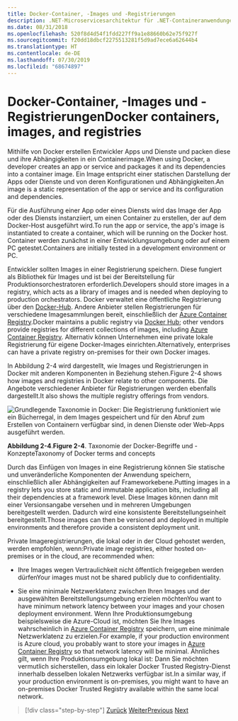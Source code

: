 ```yaml
---
title: Docker-Container, -Images und -Registrierungen
description: .NET-Microservicesarchitektur für .NET-Containeranwendungen | Docker-Container, -Images und -Registrierungen
ms.date: 08/31/2018
ms.openlocfilehash: 520f8d4d54f1fdd227ff9a1e88660b62e75f927f
ms.sourcegitcommit: f20dd18dbcf2275513281f5d9ad7ece6a62644b4
ms.translationtype: HT
ms.contentlocale: de-DE
ms.lasthandoff: 07/30/2019
ms.locfileid: "68674897"
---
```

# <a name="docker-containers-images-and-registries"></a><span data-ttu-id="f17a5-103">Docker-Container, -Images und -Registrierungen</span><span class="sxs-lookup"><span data-stu-id="f17a5-103">Docker containers, images, and registries</span></span>

<span data-ttu-id="f17a5-104">Mithilfe von Docker erstellen Entwickler Apps und Dienste und packen diese und ihre Abhängigkeiten in ein Containerimage.</span><span class="sxs-lookup"><span data-stu-id="f17a5-104">When using Docker, a developer creates an app or service and packages it and its dependencies into a container image.</span></span> <span data-ttu-id="f17a5-105">Ein Image entspricht einer statischen Darstellung der Apps oder Dienste und von deren Konfigurationen und Abhängigkeiten.</span><span class="sxs-lookup"><span data-stu-id="f17a5-105">An image is a static representation of the app or service and its configuration and dependencies.</span></span>

<span data-ttu-id="f17a5-106">Für die Ausführung einer App oder eines Diensts wird das Image der App oder des Diensts instanziiert, um einen Container zu erstellen, der auf dem Docker-Host ausgeführt wird.</span><span class="sxs-lookup"><span data-stu-id="f17a5-106">To run the app or service, the app's image is instantiated to create a container, which will be running on the Docker host.</span></span> <span data-ttu-id="f17a5-107">Container werden zunächst in einer Entwicklungsumgebung oder auf einem PC getestet.</span><span class="sxs-lookup"><span data-stu-id="f17a5-107">Containers are initially tested in a development environment or PC.</span></span>

<span data-ttu-id="f17a5-108">Entwickler sollten Images in einer Registrierung speichern. Diese fungiert als Bibliothek für Images und ist bei der Bereitstellung für Produktionsorchestratoren erforderlich.</span><span class="sxs-lookup"><span data-stu-id="f17a5-108">Developers should store images in a registry, which acts as a library of images and is needed when deploying to production orchestrators.</span></span> <span data-ttu-id="f17a5-109">Docker verwaltet eine öffentliche Registrierung über den [Docker-Hub](https://hub.docker.com/). Andere Anbieter stellen Registrierungen für verschiedene Imagesammlungen bereit, einschließlich der [Azure Container Registry](https://azure.microsoft.com/services/container-registry/).</span><span class="sxs-lookup"><span data-stu-id="f17a5-109">Docker maintains a public registry via [Docker Hub](https://hub.docker.com/); other vendors provide registries for different collections of images, including [Azure Container Registry](https://azure.microsoft.com/services/container-registry/).</span></span> <span data-ttu-id="f17a5-110">Alternativ können Unternehmen eine private lokale Registrierung für eigene Docker-Images einrichten.</span><span class="sxs-lookup"><span data-stu-id="f17a5-110">Alternatively, enterprises can have a private registry on-premises for their own Docker images.</span></span>

<span data-ttu-id="f17a5-111">In Abbildung 2-4 wird dargestellt, wie Images und Registrierungen in Docker mit anderen Komponenten in Beziehung stehen.</span><span class="sxs-lookup"><span data-stu-id="f17a5-111">Figure 2-4 shows how images and registries in Docker relate to other components.</span></span> <span data-ttu-id="f17a5-112">Die Angebote verschiedener Anbieter für Registrierungen werden ebenfalls dargestellt.</span><span class="sxs-lookup"><span data-stu-id="f17a5-112">It also shows the multiple registry offerings from vendors.</span></span>

![Grundlegende Taxonomie in Docker: Die Registrierung funktioniert wie ein Bücherregal, in dem Images gespeichert und für den Abruf zum Erstellen von Containern verfügbar sind, in denen Dienste oder Web-Apps ausgeführt werden.](./media/image5.PNG)

<span data-ttu-id="f17a5-117">**Abbildung 2-4**.</span><span class="sxs-lookup"><span data-stu-id="f17a5-117">**Figure 2-4**.</span></span> <span data-ttu-id="f17a5-118">Taxonomie der Docker-Begriffe und -Konzepte</span><span class="sxs-lookup"><span data-stu-id="f17a5-118">Taxonomy of Docker terms and concepts</span></span>

<span data-ttu-id="f17a5-119">Durch das Einfügen von Images in eine Registrierung können Sie statische und unveränderliche Komponenten der Anwendung speichern, einschließlich aller Abhängigkeiten auf Frameworkebene.</span><span class="sxs-lookup"><span data-stu-id="f17a5-119">Putting images in a registry lets you store static and immutable application bits, including all their dependencies at a framework level.</span></span> <span data-ttu-id="f17a5-120">Diese Images können dann mit einer Versionsangabe versehen und in mehreren Umgebungen bereitgestellt werden. Dadurch wird eine konsistente Bereitstellungseinheit bereitgestellt.</span><span class="sxs-lookup"><span data-stu-id="f17a5-120">Those images can then be versioned and deployed in multiple environments and therefore provide a consistent deployment unit.</span></span>

<span data-ttu-id="f17a5-121">Private Imageregistrierungen, die lokal oder in der Cloud gehostet werden, werden empfohlen, wenn:</span><span class="sxs-lookup"><span data-stu-id="f17a5-121">Private image registries, either hosted on-premises or in the cloud, are recommended when:</span></span>

- <span data-ttu-id="f17a5-122">Ihre Images wegen Vertraulichkeit nicht öffentlich freigegeben werden dürfen</span><span class="sxs-lookup"><span data-stu-id="f17a5-122">Your images must not be shared publicly due to confidentiality.</span></span>

- <span data-ttu-id="f17a5-123">Sie eine minimale Netzwerklatenz zwischen Ihren Images und der ausgewählten Bereitstellungsumgebung erzielen möchten</span><span class="sxs-lookup"><span data-stu-id="f17a5-123">You want to have minimum network latency between your images and your chosen deployment environment.</span></span> <span data-ttu-id="f17a5-124">Wenn Ihre Produktionsumgebung beispielsweise die Azure-Cloud ist, möchten Sie Ihre Images wahrscheinlich in [Azure Container Registry](https://azure.microsoft.com/services/container-registry/) speichern, um eine minimale Netzwerklatenz zu erzielen.</span><span class="sxs-lookup"><span data-stu-id="f17a5-124">For example, if your production environment is Azure cloud, you probably want to store your images in [Azure Container Registry](https://azure.microsoft.com/services/container-registry/) so that network latency will be minimal.</span></span> <span data-ttu-id="f17a5-125">Ähnliches gilt, wenn Ihre Produktionsumgebung lokal ist: Dann Sie möchten vermutlich sicherstellen, dass ein lokaler Docker Trusted Registry-Dienst innerhalb desselben lokalen Netzwerks verfügbar ist.</span><span class="sxs-lookup"><span data-stu-id="f17a5-125">In a similar way, if your production environment is on-premises, you might want to have an on-premises Docker Trusted Registry available within the same local network.</span></span>

>[!div class="step-by-step"]
><span data-ttu-id="f17a5-126">[Zurück](docker-terminology.md)
>[Weiter](../net-core-net-framework-containers/index.md)</span><span class="sxs-lookup"><span data-stu-id="f17a5-126">[Previous](docker-terminology.md)
[Next](../net-core-net-framework-containers/index.md)</span></span>
